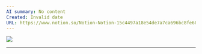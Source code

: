 ```yaml
---
AI summary: No content
Created: Invalid date
URL: https://www.notion.so/Notion-Notion-15c4497a18e54de7a7ca696bc8fe688a
---
```

[![](https://www.notion.so/images/meta/default.png)](https://www.notion.so/images/meta/default.png)

---